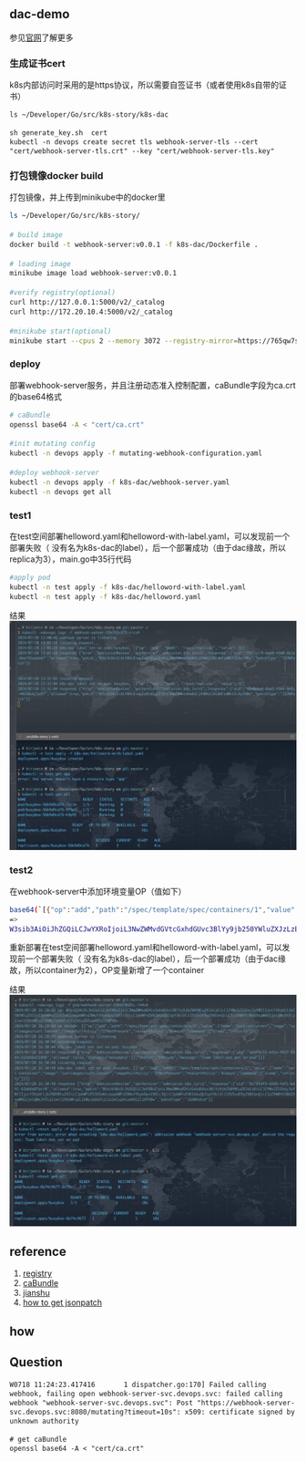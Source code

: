 
#
## dac-demo
参见[官网](https://kubernetes.io/docs/reference/access-authn-authz/extensible-admission-controllers/)了解更多

### 生成证书cert
k8s内部访问时采用的是https协议，所以需要自签证书（或者使用k8s自带的证书）
```
ls ~/Developer/Go/src/k8s-story/k8s-dac

sh generate_key.sh  cert
kubectl -n devops create secret tls webhook-server-tls --cert "cert/webhook-server-tls.crt" --key "cert/webhook-server-tls.key"
```
### 打包镜像docker build
打包镜像，并上传到minikube中的docker里
```sh
ls ~/Developer/Go/src/k8s-story/

# build image
docker build -t webhook-server:v0.0.1 -f k8s-dac/Dockerfile .

# loading image
minikube image load webhook-server:v0.0.1

#verify registry(optional)
curl http://127.0.0.1:5000/v2/_catalog
curl http://172.20.10.4:5000/v2/_catalog

#minikube start(optional)
minikube start --cpus 2 --memory 3072 --registry-mirror=https://765qw7sx.mirror.aliyuncs.com --insecure-registry=192.168.31.203:5000 --image-mirror-country=cn --image-repository=registry.cn-hangzhou.aliyuncs.com/google_containers
```

### deploy
部署webhook-server服务，并且注册动态准入控制配置，caBundle字段为ca.crt的base64格式
```sh
# caBundle
openssl base64 -A < "cert/ca.crt"

#init mutating config
kubectl -n devops apply -f mutating-webhook-configuration.yaml

#deploy webhook-server
kubectl -n devops apply -f k8s-dac/webhook-server.yaml
kubectl -n devops get all
```
### test1
在test空间部署helloword.yaml和helloword-with-label.yaml，可以发现前一个部署失败（ 没有名为k8s-dac的label），后一个部署成功（由于dac缘故，所以replica为3），main.go中35行代码
```sh
#apply pod
kubectl -n test apply -f k8s-dac/helloword-with-label.yaml
kubectl -n test apply -f k8s-dac/helloword.yaml
```

结果
![image](./cert/demo.png)


### test2
在webhook-server中添加环境变量OP（值如下）
```sh
base64(`[{"op":"add","path":"/spec/template/spec/containers/1","value":{"name":"curl-container","image":"curlimages/curl:latest","imagePullPolicy":"IfNotPresent","restartPolicy":"Always","command":["sleep","infinity"]}}]`)
=>
W3sib3AiOiJhZGQiLCJwYXRoIjoiL3NwZWMvdGVtcGxhdGUvc3BlYy9jb250YWluZXJzLzEiLCJ2YWx1ZSI6eyJuYW1lIjoiY3VybC1jb250YWluZXIiLCJpbWFnZSI6ImN1cmxpbWFnZXMvY3VybDpsYXRlc3QiLCJpbWFnZVB1bGxQb2xpY3kiOiJJZk5vdFByZXNlbnQiLCJyZXN0YXJ0UG9saWN5IjoiQWx3YXlzIiwiY29tbWFuZCI6WyJzbGVlcCIsImluZmluaXR5Il19fV0=
```
重新部署在test空间部署helloword.yaml和helloword-with-label.yaml，可以发现前一个部署失败（ 没有名为k8s-dac的label），后一个部署成功（由于dac缘故，所以container为2），OP变量新增了一个container

结果
![image](./cert/demo2.png)

## reference
1. [registry](https://researchlab.github.io/2019/08/24/minikube-pull-image-from-docker-registry/)
2. [caBundle](https://cuisongliu.github.io/2020/07/kubernetes/admission-webhook/)
3. [jianshu](https://www.jianshu.com/p/00c69b992e3f)
4. [how to get jsonpatch](https://json-patch-builder-online.github.io/)

## how

## Question
```
W0718 11:24:23.417416       1 dispatcher.go:170] Failed calling webhook, failing open webhook-server-svc.devops.svc: failed calling webhook "webhook-server-svc.devops.svc": Post "https://webhook-server-svc.devops.svc:8080/mutating?timeout=10s": x509: certificate signed by unknown authority

# get caBundle
openssl base64 -A < "cert/ca.crt"
```
